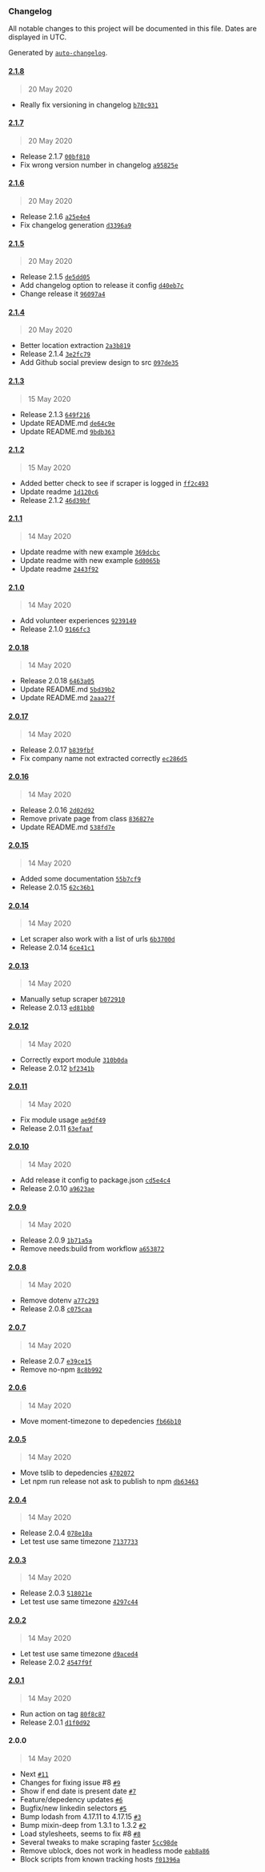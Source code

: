 ### Changelog

All notable changes to this project will be documented in this file. Dates are displayed in UTC.

Generated by [`auto-changelog`](https://github.com/CookPete/auto-changelog).

#### [2.1.8](https://github.com/jvandenaardweg/linkedin-profile-scraper/compare/2.1.7...2.1.8)

> 20 May 2020

- Really fix versioning in changelog [`b70c931`](https://github.com/jvandenaardweg/linkedin-profile-scraper/commit/b70c931d0973894bf8301834fc31d03529cbf9dc)

#### [2.1.7](https://github.com/jvandenaardweg/linkedin-profile-scraper/compare/2.1.6...2.1.7)

> 20 May 2020

- Release 2.1.7 [`00bf810`](https://github.com/jvandenaardweg/linkedin-profile-scraper/commit/00bf81035873a8c8530a63f5deb1dd6a8c811311)
- Fix wrong version number in changelog [`a95825e`](https://github.com/jvandenaardweg/linkedin-profile-scraper/commit/a95825eb2e31decdf4e6254a28bfba06f219b417)

#### [2.1.6](https://github.com/jvandenaardweg/linkedin-profile-scraper/compare/2.1.5...2.1.6)

> 20 May 2020

- Release 2.1.6 [`a25e4e4`](https://github.com/jvandenaardweg/linkedin-profile-scraper/commit/a25e4e418c58392320a337d0aed1630c0367f51c)
- Fix changelog generation [`d3396a9`](https://github.com/jvandenaardweg/linkedin-profile-scraper/commit/d3396a936cc02124a5ff837768d56665b0652fdb)

#### [2.1.5](https://github.com/jvandenaardweg/linkedin-profile-scraper/compare/2.1.4...2.1.5)

> 20 May 2020

- Release 2.1.5 [`de5dd05`](https://github.com/jvandenaardweg/linkedin-profile-scraper/commit/de5dd05f2f36b77f95a523b44f186f72c05afd2b)
- Add changelog option to release it config [`d40eb7c`](https://github.com/jvandenaardweg/linkedin-profile-scraper/commit/d40eb7c79848b776b17fec72f1257a5fe4bcdaeb)
- Change release it [`96097a4`](https://github.com/jvandenaardweg/linkedin-profile-scraper/commit/96097a4faf01b8763274c5c9de874206357c2a64)

#### [2.1.4](https://github.com/jvandenaardweg/linkedin-profile-scraper/compare/2.1.3...2.1.4)

> 20 May 2020

- Better location extraction [`2a3b819`](https://github.com/jvandenaardweg/linkedin-profile-scraper/commit/2a3b819ab1f8e02348bfa591a21ba84cd320ed59)
- Release 2.1.4 [`3e2fc79`](https://github.com/jvandenaardweg/linkedin-profile-scraper/commit/3e2fc79344d8ded7c53ff6fbf20606b42ec77d58)
- Add Github social preview design to src [`097de35`](https://github.com/jvandenaardweg/linkedin-profile-scraper/commit/097de35d91d98764ab63fc701e8473bd05befd55)

#### [2.1.3](https://github.com/jvandenaardweg/linkedin-profile-scraper/compare/2.1.2...2.1.3)

> 15 May 2020

- Release 2.1.3 [`649f216`](https://github.com/jvandenaardweg/linkedin-profile-scraper/commit/649f2165af89a7a7ea3cc1eaa0060035f56efd3d)
- Update README.md [`de64c9e`](https://github.com/jvandenaardweg/linkedin-profile-scraper/commit/de64c9eead44595c49c3fa59fdd009ab0f5c8268)
- Update README.md [`9bdb363`](https://github.com/jvandenaardweg/linkedin-profile-scraper/commit/9bdb36348631b1c06d6b23f8c7e711d1efe0dd88)

#### [2.1.2](https://github.com/jvandenaardweg/linkedin-profile-scraper/compare/2.1.1...2.1.2)

> 15 May 2020

- Added better check to see if scraper is logged in [`ff2c493`](https://github.com/jvandenaardweg/linkedin-profile-scraper/commit/ff2c493b5882e7de9e11674aab86a14a6de9063a)
- Update readme [`1d120c6`](https://github.com/jvandenaardweg/linkedin-profile-scraper/commit/1d120c6bc91fa79d8a3b74008dc805c395e91615)
- Release 2.1.2 [`46d39bf`](https://github.com/jvandenaardweg/linkedin-profile-scraper/commit/46d39bfb1259dffaf968254ecdf29b74e65de22c)

#### [2.1.1](https://github.com/jvandenaardweg/linkedin-profile-scraper/compare/2.1.0...2.1.1)

> 14 May 2020

- Update readme with new example [`369dcbc`](https://github.com/jvandenaardweg/linkedin-profile-scraper/commit/369dcbc41b75bef1c06395580a3603071384ab95)
- Update readme with new example [`6d0065b`](https://github.com/jvandenaardweg/linkedin-profile-scraper/commit/6d0065bd29e04a8c4a902be5731ce2383fdc2087)
- Update readme [`2443f92`](https://github.com/jvandenaardweg/linkedin-profile-scraper/commit/2443f927bbf71237c94a394c8ce85a99b2568bf4)

#### [2.1.0](https://github.com/jvandenaardweg/linkedin-profile-scraper/compare/2.0.18...2.1.0)

> 14 May 2020

- Add volunteer experiences [`9239149`](https://github.com/jvandenaardweg/linkedin-profile-scraper/commit/92391490e318b331ee259aecc99271dd4af03860)
- Release 2.1.0 [`9166fc3`](https://github.com/jvandenaardweg/linkedin-profile-scraper/commit/9166fc36f8d0ffba1c243a907ae13ca7dab4710d)

#### [2.0.18](https://github.com/jvandenaardweg/linkedin-profile-scraper/compare/2.0.17...2.0.18)

> 14 May 2020

- Release 2.0.18 [`6463a05`](https://github.com/jvandenaardweg/linkedin-profile-scraper/commit/6463a05ac84d3141de5d958f0820a0a42995c077)
- Update README.md [`5bd39b2`](https://github.com/jvandenaardweg/linkedin-profile-scraper/commit/5bd39b29d8eaf9a342e88f57ad7b0756b326ddff)
- Update README.md [`2aaa27f`](https://github.com/jvandenaardweg/linkedin-profile-scraper/commit/2aaa27fa903aa4306fe7793cefe70186128338d0)

#### [2.0.17](https://github.com/jvandenaardweg/linkedin-profile-scraper/compare/2.0.16...2.0.17)

> 14 May 2020

- Release 2.0.17 [`b839fbf`](https://github.com/jvandenaardweg/linkedin-profile-scraper/commit/b839fbfebf4efe9b439ff7005944e896c49bcb4a)
- Fix company name not extracted correctly [`ec286d5`](https://github.com/jvandenaardweg/linkedin-profile-scraper/commit/ec286d52477d8c7902434687010240eb1407b58e)

#### [2.0.16](https://github.com/jvandenaardweg/linkedin-profile-scraper/compare/2.0.15...2.0.16)

> 14 May 2020

- Release 2.0.16 [`2d02d92`](https://github.com/jvandenaardweg/linkedin-profile-scraper/commit/2d02d9278b48e66345891f23679f91ca35d957bd)
- Remove private page from class [`836827e`](https://github.com/jvandenaardweg/linkedin-profile-scraper/commit/836827edb92ed8f66dc152d8ad1f8116f0f60ea8)
- Update README.md [`538fd7e`](https://github.com/jvandenaardweg/linkedin-profile-scraper/commit/538fd7ee15f5aaa6dc1ee568d55f9303f857bca8)

#### [2.0.15](https://github.com/jvandenaardweg/linkedin-profile-scraper/compare/2.0.14...2.0.15)

> 14 May 2020

- Added some documentation [`55b7cf9`](https://github.com/jvandenaardweg/linkedin-profile-scraper/commit/55b7cf94199c4c1cbef4d8c50daa28a90b1a5cf1)
- Release 2.0.15 [`62c36b1`](https://github.com/jvandenaardweg/linkedin-profile-scraper/commit/62c36b1f9d44cb39ac531d79bc5165b2cb00e964)

#### [2.0.14](https://github.com/jvandenaardweg/linkedin-profile-scraper/compare/2.0.13...2.0.14)

> 14 May 2020

- Let scraper also work with a list of urls [`6b3700d`](https://github.com/jvandenaardweg/linkedin-profile-scraper/commit/6b3700d519f41dc4077c0c4ce47c3b071df601f5)
- Release 2.0.14 [`6ce41c1`](https://github.com/jvandenaardweg/linkedin-profile-scraper/commit/6ce41c19ca9608afc8febe009db1bb5304470bf8)

#### [2.0.13](https://github.com/jvandenaardweg/linkedin-profile-scraper/compare/2.0.12...2.0.13)

> 14 May 2020

- Manually setup scraper [`b072910`](https://github.com/jvandenaardweg/linkedin-profile-scraper/commit/b072910a499ebb136a3796234895228b2a3674ba)
- Release 2.0.13 [`ed81bb0`](https://github.com/jvandenaardweg/linkedin-profile-scraper/commit/ed81bb009744b25fd208edfc6387ae9643d65b90)

#### [2.0.12](https://github.com/jvandenaardweg/linkedin-profile-scraper/compare/2.0.11...2.0.12)

> 14 May 2020

- Correctly export module [`310b0da`](https://github.com/jvandenaardweg/linkedin-profile-scraper/commit/310b0dae91b2c8262dda47d537878e0475320fc8)
- Release 2.0.12 [`bf2341b`](https://github.com/jvandenaardweg/linkedin-profile-scraper/commit/bf2341b931b477d78cd2203c1839a7c429e172dd)

#### [2.0.11](https://github.com/jvandenaardweg/linkedin-profile-scraper/compare/2.0.10...2.0.11)

> 14 May 2020

- Fix module usage [`ae9df49`](https://github.com/jvandenaardweg/linkedin-profile-scraper/commit/ae9df49299766a14528bc5e27249ea5b32f7aec1)
- Release 2.0.11 [`63efaaf`](https://github.com/jvandenaardweg/linkedin-profile-scraper/commit/63efaafcd9087ef631ee79d495b74da737d40804)

#### [2.0.10](https://github.com/jvandenaardweg/linkedin-profile-scraper/compare/2.0.9...2.0.10)

> 14 May 2020

- Add release it config to package.json [`cd5e4c4`](https://github.com/jvandenaardweg/linkedin-profile-scraper/commit/cd5e4c48c6ca7d6ed438a38bd1ee941b03d9d9df)
- Release 2.0.10 [`a9623ae`](https://github.com/jvandenaardweg/linkedin-profile-scraper/commit/a9623ae958615d026ae1e249568525ec0c976c6e)

#### [2.0.9](https://github.com/jvandenaardweg/linkedin-profile-scraper/compare/2.0.8...2.0.9)

> 14 May 2020

- Release 2.0.9 [`1b71a5a`](https://github.com/jvandenaardweg/linkedin-profile-scraper/commit/1b71a5a15585641271a207c155fb5805982e8af8)
- Remove needs:build from workflow [`a653872`](https://github.com/jvandenaardweg/linkedin-profile-scraper/commit/a653872dc195533173ba349fa78de1d4dca07609)

#### [2.0.8](https://github.com/jvandenaardweg/linkedin-profile-scraper/compare/2.0.7...2.0.8)

> 14 May 2020

- Remove dotenv [`a77c293`](https://github.com/jvandenaardweg/linkedin-profile-scraper/commit/a77c2936a63d2ed84968dfdce9643e4c231070bf)
- Release 2.0.8 [`c075caa`](https://github.com/jvandenaardweg/linkedin-profile-scraper/commit/c075caa1dc92243c18dcf89b29bf46d3c044ed65)

#### [2.0.7](https://github.com/jvandenaardweg/linkedin-profile-scraper/compare/2.0.6...2.0.7)

> 14 May 2020

- Release 2.0.7 [`e39ce15`](https://github.com/jvandenaardweg/linkedin-profile-scraper/commit/e39ce157a01e1cfa470a3cbf64f2b1391332c151)
- Remove no-npm [`8c8b992`](https://github.com/jvandenaardweg/linkedin-profile-scraper/commit/8c8b99226fdef4529b6995c563772c232352340d)

#### [2.0.6](https://github.com/jvandenaardweg/linkedin-profile-scraper/compare/2.0.5...2.0.6)

> 14 May 2020

- Move moment-timezone to depedencies [`fb66b10`](https://github.com/jvandenaardweg/linkedin-profile-scraper/commit/fb66b106b139d07d98c1b6581d374135ad1d6466)

#### [2.0.5](https://github.com/jvandenaardweg/linkedin-profile-scraper/compare/2.0.4...2.0.5)

> 14 May 2020

- Move tslib to depedencies [`4702072`](https://github.com/jvandenaardweg/linkedin-profile-scraper/commit/4702072a02452d990cb054833746e059f97a07ab)
- Let npm run release not ask to publish to npm [`db63463`](https://github.com/jvandenaardweg/linkedin-profile-scraper/commit/db6346308ba1d6e3febbc5627555fc9d44f7306b)

#### [2.0.4](https://github.com/jvandenaardweg/linkedin-profile-scraper/compare/2.0.3...2.0.4)

> 14 May 2020

- Release 2.0.4 [`078e10a`](https://github.com/jvandenaardweg/linkedin-profile-scraper/commit/078e10ac037ce461e684f4f1098ca8ac455609c3)
- Let test use same timezone [`7137733`](https://github.com/jvandenaardweg/linkedin-profile-scraper/commit/71377335f90dd0b9b9045cc90d888f48e2fded67)

#### [2.0.3](https://github.com/jvandenaardweg/linkedin-profile-scraper/compare/2.0.2...2.0.3)

> 14 May 2020

- Release 2.0.3 [`518021e`](https://github.com/jvandenaardweg/linkedin-profile-scraper/commit/518021ec6e1aa9e0ce5b990ac4f9c870cb79fb7f)
- Let test use same timezone [`4297c44`](https://github.com/jvandenaardweg/linkedin-profile-scraper/commit/4297c4434d7689cc3e6622741b42cba1c327dfa6)

#### [2.0.2](https://github.com/jvandenaardweg/linkedin-profile-scraper/compare/2.0.1...2.0.2)

> 14 May 2020

- Let test use same timezone [`d9aced4`](https://github.com/jvandenaardweg/linkedin-profile-scraper/commit/d9aced4ea80ea88bd230b0fc787b3acff89394ad)
- Release 2.0.2 [`4547f9f`](https://github.com/jvandenaardweg/linkedin-profile-scraper/commit/4547f9f9750977bb87cd9bdf5ec50f2513e5d9ea)

#### [2.0.1](https://github.com/jvandenaardweg/linkedin-profile-scraper/compare/2.0.0...2.0.1)

> 14 May 2020

- Run action on tag [`80f8c87`](https://github.com/jvandenaardweg/linkedin-profile-scraper/commit/80f8c87350d9eceb5243901f39cd5c677dc9bbcd)
- Release 2.0.1 [`d1f0d92`](https://github.com/jvandenaardweg/linkedin-profile-scraper/commit/d1f0d92169b1541fdb217d75cfaa15cca30cc2c5)

#### 2.0.0

> 14 May 2020

- Next [`#11`](https://github.com/jvandenaardweg/linkedin-profile-scraper/pull/11)
- Changes for fixing issue #8 [`#9`](https://github.com/jvandenaardweg/linkedin-profile-scraper/pull/9)
- Show if end date is present date [`#7`](https://github.com/jvandenaardweg/linkedin-profile-scraper/pull/7)
- Feature/depedency updates [`#6`](https://github.com/jvandenaardweg/linkedin-profile-scraper/pull/6)
- Bugfix/new linkedin selectors [`#5`](https://github.com/jvandenaardweg/linkedin-profile-scraper/pull/5)
- Bump lodash from 4.17.11 to 4.17.15 [`#3`](https://github.com/jvandenaardweg/linkedin-profile-scraper/pull/3)
- Bump mixin-deep from 1.3.1 to 1.3.2 [`#2`](https://github.com/jvandenaardweg/linkedin-profile-scraper/pull/2)
- Load stylesheets, seems to fix #8 [`#8`](https://github.com/jvandenaardweg/linkedin-profile-scraper/issues/8)
- Several tweaks to make scraping faster [`5cc98de`](https://github.com/jvandenaardweg/linkedin-profile-scraper/commit/5cc98de0aa56a8ad5f04dc6cc8cc25cf28f724a4)
- Remove ublock, does not work in headless mode [`eab8a86`](https://github.com/jvandenaardweg/linkedin-profile-scraper/commit/eab8a86277d8cd423b2952e0d7b455a4f346023f)
- Block scripts from known tracking hosts [`f01396a`](https://github.com/jvandenaardweg/linkedin-profile-scraper/commit/f01396adc2e6c9496bbb55c1d948b6533e1093d5)
